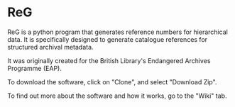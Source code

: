 # ReG
ReG is a python program that generates reference numbers for hierarchical data. It is specifically designed to generate catalogue references for structured archival metadata.

It was originally created for the British Library's Endangered Archives Programme (EAP).

To download the software, click on "Clone", and select "Download Zip".

To find out more about the software and how it works, go to the "Wiki" tab.
